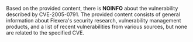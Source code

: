 Based on the provided content, there is **NOINFO** about the vulnerability described by CVE-2005-0791. The provided content consists of general information about Flexera's security research, vulnerability management products, and a list of recent vulnerabilities from various sources, but none are related to the specified CVE.